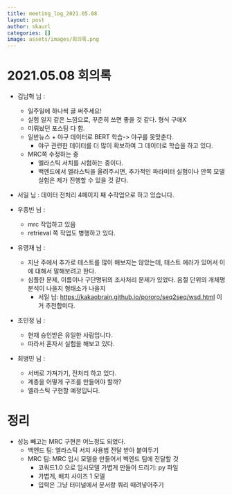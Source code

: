 ```yaml
---
title: meeting_log_2021.05.08
layout: post
author: skaurl
categories: []
image: assets/images/회의록.png
---
```


# 2021.05.08 회의록

- 김남혁 님 : 
    - 일주일에 하나씩 글 써주세요!
    - 실험 일지 같은 느낌으로, 꾸준히 쓰면 좋을 것 같다. 형식 구애X
    - 미뤄놨던 포스팅 다 함.
    - 일반뉴스 + 야구 데이터로 BERT 학습-> 야구를 못맞춘다. 
        - 야구 관련한 데이터를 더 많이 확보하여 그 데이터로 학습을 하고 있다.
    - MRC쪽 수정하는 중
        - 엘라스틱 서치를 시험하는 중이다.
        - 백엔드에서 엘라스틱을 올려주시면, 추가적인 파라미터 실험이나 안쪽 모델 실험은 제가 진행할 수 있을 것 같다.


- 서일 님 : 데이터 전처리 4페이지 째 수작업으로 하고 있습니다.
    
- 우종빈 님 : 
    - mrc 작업하고 있음
    - retrieval 쪽 작업도 병행하고 있다.

- 유영재 님 : 
    - 지난 주에서 추가로 테스트를 많이 해보지는 않았는데, 테스트 에러가 있어서 이에 대해서 말해보려고 한다.
    - 심플한 문제, 이름이나 구단명뒤의 조사처리 문제가 있었다. 음절 단위의 개체명 분석이 나을지 형태소가 나을지 
        - 서일 님: https://kakaobrain.github.io/pororo/seq2seq/wsd.html 이거 추천합미다.

- 조민정 님 : 
    - 현재 승인받은 유일한 사람입니다.
    - 따라서 혼자서 실험을 해보고 있다.

- 최병민 님 :
    - 서버로 가져가기, 전처리 하고 있다.
    - 계층을 어떻게 구조를 만들어야 할까?
    - 엘라스틱 구현할 예정입니다.

# 정리
- 성능 빼고는 MRC 구현은 어느정도 되었다.
    - 백엔드 팀: 엘라스틱 서치 사용법 전달 받아 붙여두기
    - MRC 팀: MRC 임시 모델을 만들어서 벡엔드 팀에 전달할 것
        - 코쿼드1.0 으로 임시모델 가볍게 만들어 드리기: py 파일
        - 가볍게, 배치 사이즈 1 모델
        - 입력은 그냥 터미널에서 문서랑 쿼리 때려넣어주기
